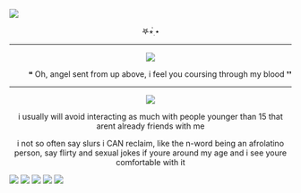  ![](https://komarev.com/ghpvc/?username=Acceptmylove&style=for-the-badge&color=ff69b4)

<p align="center">   
𖤐⭒๋࣭ ⭑
 
---

<p align="center">
<img src="https://files.catbox.moe/8h0hbx.png" /></p>
<p align="right">   
❝ Oh, angel sent from up above, i feel you coursing through my blood ❜❜

---

<p align="center">
<img src="https://files.catbox.moe/0z8dei.gif" /></p>

 <p align="center">     
 i usually will avoid interacting as much with people younger than 15 that arent already friends with me

 <p align="center">    i not so often say slurs i CAN reclaim, like the n-word being an afrolatino person, say flirty and sexual jokes if youre around my age and i see youre comfortable with it
  
[![](https://files.catbox.moe/d4oxxa.webp)](https://1-29-22.carrd.co/) [![](https://files.catbox.moe/mc1shx.webp)](https://github.com/CIovers) [![](https://files.catbox.moe/gkxd4r.webp)](https://velontheclouds.straw.page/) [![](https://files.catbox.moe/i75l7q.webp)](https://github.com/nageishi) [![](https://files.catbox.moe/fevhq8.webp)](https://github.com/whispyvibez)

